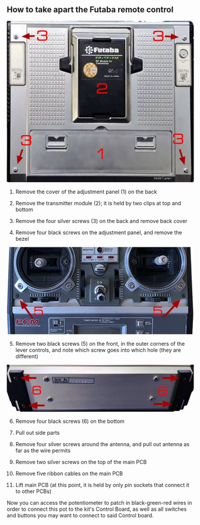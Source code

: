 ## How to take apart the Futaba remote control

![part1](img/htof1.jpg)

1) Remove the cover of the adjustment panel (1) on the back
2) Remove the transmitter module (2); it is held by two clips at top and bottom
3) Remove the four silver screws (3) on the back and remove back cover

4) Remove four black screws on the adjustment panel, and remove the bezel

![part3](img/htof3.jpg)

5) Remove two black screws (5) on the front, in the outer corners of the lever controls, and note which screw goes into which hole (they are different)

![part1](img/htof4.jpg)

6) Remove four black screws (6) on the bottom

7) Pull out side parts
8) Remove four silver screws around the antenna, and pull out antenna as far as the wire permits
9) Remove two silver screws on the top of the main PCB
10) Remove five ribbon cables on the main PCB
11) Lift main PCB (at this point, it is held by only pin sockets that connect it to other PCBs)

Now you can access the potentiometer to patch in black-green-red wires in order to connect this pot to the kit's Control Board, as well as all switches and buttons you may want to connect to said Control board.


